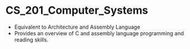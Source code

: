 # CS_201_Computer_Systems 

* Equivalent to Architecture and Assembly Language
* Provides an overview of C and assembly language programming and reading skills.
